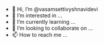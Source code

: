 - 👋 Hi, I’m @vasamsettivyshnavidevi
- 👀 I’m interested in ...
- 🌱 I’m currently learning ...
- 💞️ I’m looking to collaborate on ...
- 📫 How to reach me ...

<!---
vasamsettivyshnavidevi/vasamsettivyshnavidevi is a ✨ special ✨ repository because its `README.md` (this file) appears on your GitHub profile.
You can click the Preview link to take a look at your changes.
--->
